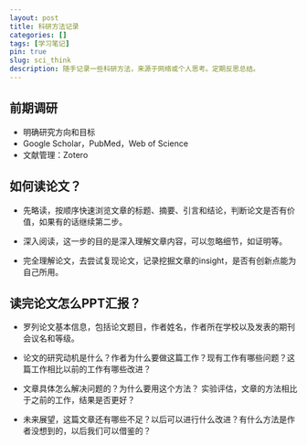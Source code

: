 ```yaml
---
layout: post
title: 科研方法记录
categories: []
tags: [学习笔记]
pin: true
slug: sci_think
description: 随手记录一些科研方法，来源于网络或个人思考。定期反思总结。
---
```


## 前期调研

- 明确研究方向和目标
- Google Scholar，PubMed，Web of Science
- 文献管理：Zotero

## 如何读论文？

- 先略读，按顺序快速浏览文章的标题、摘要、引言和结论，判断论文是否有价值，如果有的话继续第二步。
	
- 深入阅读，这一步的目的是深入理解文章内容，可以忽略细节，如证明等。
	
- 完全理解论文，去尝试复现论文，记录挖掘文章的insight，是否有创新点能为自己所用。

## 读完论文怎么PPT汇报？

- 罗列论文基本信息，包括论文题目，作者姓名，作者所在学校以及发表的期刊会议名和等级。
	
- 论文的研究动机是什么？作者为什么要做这篇工作？现有工作有哪些问题？这篇工作相比以前的工作有哪些改进？
	
- 文章具体怎么解决问题的？为什么要用这个方法？
	实验评估，文章的方法相比于之前的工作，结果是否更好？
	
- 未来展望，这篇文章还有哪些不足？以后可以进行什么改进？有什么方法是作者没想到的，以后我们可以借鉴的？